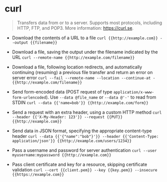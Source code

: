 # curl
> Transfers data from or to a server.
> Supports most protocols, including HTTP, FTP, and POP3.
> More information: <https://curl.se>.

- Download the contents of a URL to a file
`curl {{http://example.com}} --output {{filename}}`

- Download a file, saving the output under the filename indicated by the URL
`curl --remote-name {{http://example.com/filename}}`

- Download a file, following location redirects, and automatically continuing (resuming) a previous file transfer and return an error on server error
`curl --fail --remote-name --location --continue-at - {{http://example.com/filename}}`

- Send form-encoded data (POST request of type `application/x-www-form-urlencoded`). Use `--data @file_name` or `--data @'-'` to read from STDIN
`curl --data {{'name=bob'}} {{http://example.com/form}}`

- Send a request with an extra header, using a custom HTTP method
`curl --header {{'X-My-Header: 123'}} --request {{PUT}} {{http://example.com}}`

- Send data in JSON format, specifying the appropriate content-type header
`curl --data {{'{"name":"bob"}'}} --header {{'Content-Type: application/json'}} {{http://example.com/users/1234}}`

- Pass a username and password for server authentication
`curl --user myusername:mypassword {{http://example.com}}`

- Pass client certificate and key for a resource, skipping certificate validation
`curl --cert {{client.pem}} --key {{key.pem}} --insecure {{https://example.com}}`
